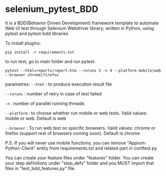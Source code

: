 # selenium_pytest_BDD
It is a BDD(Behavior Driven Development) framework template to automate Web UI test through Selenium Webdriver library; written in Python, using pytest and pytest-bdd libraries

To install plugins:

    pip install -r requirements.txt

to run test, go to main folder and run pytest:

    pytest --html=reports/report.htm --reruns 2 -n 4 --platform mobile|web --browser chrome|firefox

parametres:
`--html` : to produce execution result file

`--reruns` : number of retry in case of test failed

`-n` : number of parallel running threads

`--platform` : to choose whether run mobile or web tests. Valid values: mobile or web. Default is web

`--browser` : To run web test on specific browsers. Valid values: chrome or firefox (support rest of browsers coming soon). Default is chrome

P.S. If you will never use mobile functions, you can remove "Appium-Python-Client" entity from requirements.txt and related part in conftest.py

You can create your feature files under "features" folder.
You can create your step definitions under "step_defs" folder and you MUST import that files in "test_bdd_features.py" file.